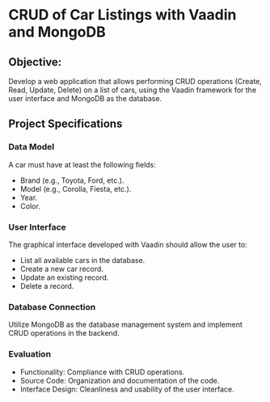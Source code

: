 # CRUD of Car Listings with Vaadin and MongoDB

## Objective:
Develop a web application that allows performing CRUD operations (Create, Read, Update, Delete) on a list of cars, using the Vaadin framework for the user interface and MongoDB as the database.

## Project Specifications

### Data Model
A car must have at least the following fields:

- Brand (e.g., Toyota, Ford, etc.).
- Model (e.g., Corolla, Fiesta, etc.).
- Year.
- Color.

### User Interface
The graphical interface developed with Vaadin should allow the user to:

- List all available cars in the database.
- Create a new car record.
- Update an existing record.
- Delete a record.
  
### Database Connection
Utilize MongoDB as the database management system and implement CRUD operations in the backend.

### Evaluation 
- Functionality: Compliance with CRUD operations.
- Source Code: Organization and documentation of the code.
- Interface Design: Cleanliness and usability of the user interface.






